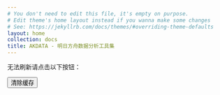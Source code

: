 ```yaml
---
# You don't need to edit this file, it's empty on purpose.
# Edit theme's home layout instead if you wanna make some changes
# See: https://jekyllrb.com/docs/themes/#overriding-theme-defaults
layout: home
collection: docs
title: AKDATA - 明日方舟数据分析工具集
---
```


无法刷新请点击以下按钮：
<div>
    <button type="button" class="btn btn-primary" onclick="localStorage.clear();">清除缓存</button>
</div>